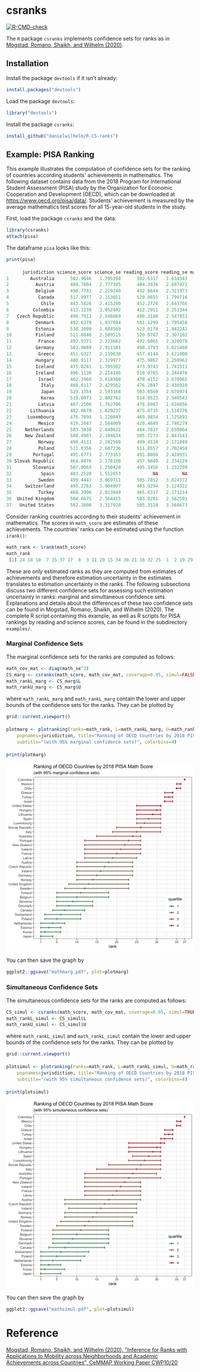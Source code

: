 # csranks
<!-- badges: start -->
[![R-CMD-check](https://github.com/danielwilhelm/R-CS-ranks/actions/workflows/R-CMD-check.yaml/badge.svg)](https://github.com/danielwilhelm/R-CS-ranks/actions/workflows/R-CMD-check.yaml)
<!-- badges: end -->
The `R` package `csranks` implements confidence sets for ranks as in [Mogstad, Romano, Shaikh, and Wilhelm (2020)](https://www.ucl.ac.uk/~uctpdwi/papers/cwp1020.pdf).

## Installation

Install the package `devtools` if it isn't already:

```R
install.packages("devtools")
```

Load the package `devtools`:

```R
library("devtools")
```

Install the package `csranks`:

```R
install_github("danielwilhelm/R-CS-ranks")
```

## Example: PISA Ranking

This example illustrates the computation of confidence sets for the ranking of countries according students' achievements in mathematics. The following dataset contains data from the 2018 Program for International Student Assessment (PISA) study by the Organization for Economic Cooperation and Development (OECD), which can be downloaded at https://www.oecd.org/pisa/data/. Students' achievement is measured by the average mathematics test scores for all 15-year-old students in the study.


First, load the package `csranks` and the data:

```R
library(csranks)
attach(pisa)
```

The dataframe `pisa` looks like this:

```R
print(pisa)

      jurisdiction science_score science_se reading_score reading_se math_score  math_se
1        Australia      502.9646   1.795398      502.6317   1.634343   491.3600 1.939833
2          Austria      489.7804   2.777395      484.3926   2.697472   498.9423 2.970999
3          Belgium      498.7731   2.229240      492.8644   2.321973   508.0703 2.262662
4           Canada      517.9977   2.153651      520.0855   1.799716   512.0169 2.357476
5            Chile      443.5826   2.415280      452.2726   2.643766   417.4066 2.415888
6         Colombia      413.3230   3.052402      412.2951   3.251344   390.9323 2.989559
7   Czech Republic      496.7913   2.546069      490.2188   2.547851   499.4677 2.460662
8          Denmark      492.6370   1.937604      501.1299   1.795458   509.3984 1.735002
9          Estonia      530.1080   1.884569      523.0170   1.842242   523.4146 1.743602
10         Finland      521.8846   2.509515      520.0787   2.307102   507.3014 1.967920
11          France      492.9771   2.223662      492.6065   2.320979   495.4076 2.320214
12         Germany      502.9889   2.911501      498.2793   3.025408   500.0438 2.647083
13          Greece      451.6327   3.139630      457.4144   3.621000   451.3703 3.091228
14         Hungary      480.9117   2.329977      475.9867   2.250962   481.0826 2.319597
15         Iceland      475.0241   1.795502      473.9743   1.741511   495.1874 1.953083
16         Ireland      496.1136   2.214146      518.0785   2.244478   499.6329 2.198621
17          Israel      462.1966   3.618388      470.4152   3.670985   463.0345 3.498563
18           Italy      468.0117   2.429562      476.2847   2.438910   486.5899 2.780046
19           Japan      529.1354   2.593168      503.8560   2.670974   526.9733 2.471475
20           Korea      519.0073   2.802762      514.0523   2.940543   525.9330 3.121394
21          Latvia      487.2506   1.762796      478.6987   1.616856   496.1263 1.962767
22       Lithuania      482.0670   1.629237      475.8735   1.518276   481.1912 1.953282
23      Luxembourg      476.7694   1.220843      469.9854   1.125891   483.4215 1.097632
24          Mexico      419.2047   2.584009      420.4689   2.746279   408.8015 2.493226
25     Netherlands      503.3838   2.840622      484.7837   2.650864   519.2310 2.632278
26     New Zealand      508.4907   2.104634      505.7273   2.043143   494.4897 1.705943
27          Norway      490.4131   2.282508      499.4510   2.171849   500.9638 2.219045
28          Poland      511.0356   2.607236      511.8557   2.702458   515.6479 2.602085
29        Portugal      491.6773   2.773163      491.8008   2.428931   492.4874 2.684570
30 Slovak Republic      464.0476   2.278188      457.9840   2.234129   486.1649 2.555596
31        Slovenia      507.0065   1.250420      495.3456   1.232299   508.8975 1.363878
32           Spain      483.2520   1.552853            NA         NA   481.3926 1.462418
33          Sweden      499.4447   3.069711      505.7852   3.024772   502.3877 2.654251
34     Switzerland      495.2763   3.004997      483.9294   3.124322   515.3147 2.908004
35          Turkey      468.2996   2.013049      465.6317   2.171214   453.5078 2.260407
36  United Kingdom      504.6675   2.564415      503.9281   2.582591   501.7699 2.564428
37   United States      502.3800   3.317920      505.3528   3.568673   478.2447 3.235444
```

Consider ranking countries according to their students' achievement in mathematics. The scores in `math_score` are estimates of these achievements. The countries' ranks can be estimated using the function `irank()`:

```R
math_rank <- irank(math_score)
math_rank
 [1] 24 18 10  7 35 37 17  8  3 11 20 15 34 30 21 16 32 25  1  2 19 29 27 36  4 22 14  5 23 26  9 28 12  6 33 13 31
```

These are only estimated ranks as they are computed from estimates of achievements and therefore estimation uncertainty in the estimates translates to estimation uncertainty in the ranks. The following subsections discuss two different confidence sets for assessing such estimation uncertainty in ranks: marginal and simultaneous confidence sets. Explanations and details about the differences of these two confidence sets can be found in Mogstad, Romano, Shaikh, and Wilhelm (2020). The complete R script containing this example, as well as R scripts for PISA rankings by reading and science scores, can be found in the subdirectory `examples/`.

### Marginal Confidence Sets

The marginal confidence sets for the ranks are computed as follows:

```R
math_cov_mat <- diag(math_se^2)
CS_marg <- csranks(math_score, math_cov_mat, coverage=0.95, simul=FALSE, R=1000, seed=101)
math_rankL_marg <- CS_marg$L
math_rankU_marg <- CS_marg$U
```

where `math_rankL_marg` and `math_rankL_marg` contain the lower and upper bounds of the confidence sets for the ranks. They can be plotted by

```R
grid::current.viewport()

plotmarg <- plotranking(ranks=math_rank, L=math_rankL_marg, U=math_rankU_marg, 
	popnames=jurisdiction, title="Ranking of OECD Countries by 2018 PISA Math Score", 
	subtitle="(with 95% marginal confidence sets)", colorbins=4)

print(plotmarg)
```

![Ranking of OECD Countries by 2018 PISA Math Score](https://raw.githubusercontent.com/danielwilhelm/R-CS-ranks/master/examples/mathmarg.jpg)

You can then save the graph by

```R
ggplot2::ggsave("mathmarg.pdf", plot=plotmarg)
```

### Simultaneous Confidence Sets

The simultaneous confidence sets for the ranks are computed as follows:

```R
CS_simul <- csranks(math_score, math_cov_mat, coverage=0.95, simul=TRUE, R=1000, seed=101)
math_rankL_simul <- CS_simul$L
math_rankU_simul <- CS_simul$U
```

where `math_rankL_simul` and `math_rankL_simul` contain the lower and upper bounds of the confidence sets for the ranks. They can be plotted by

```R
grid::current.viewport()

plotsimul <- plotranking(ranks=math_rank, L=math_rankL_simul, U=math_rankU_simul, 
	popnames=jurisdiction, title="Ranking of OECD Countries by 2018 PISA Math Score", 
	subtitle="(with 95% simultaneous confidence sets)", colorbins=4)

print(plotsimul)
```

![Ranking of OECD Countries by 2018 PISA Math Score](https://raw.githubusercontent.com/danielwilhelm/R-CS-ranks/master/examples/mathsimul.jpg)

You can then save the graph by

```R
ggplot2::ggsave("mathsimul.pdf", plot=plotsimul)
```


# Reference
[Mogstad, Romano, Shaikh, and Wilhelm (2020), "Inference for Ranks with Applications to Mobility across Neighborhoods and Academic Achievements across Countries", CeMMAP Working Paper CWP10/20](https://www.ucl.ac.uk/~uctpdwi/papers/cwp1020.pdf)
